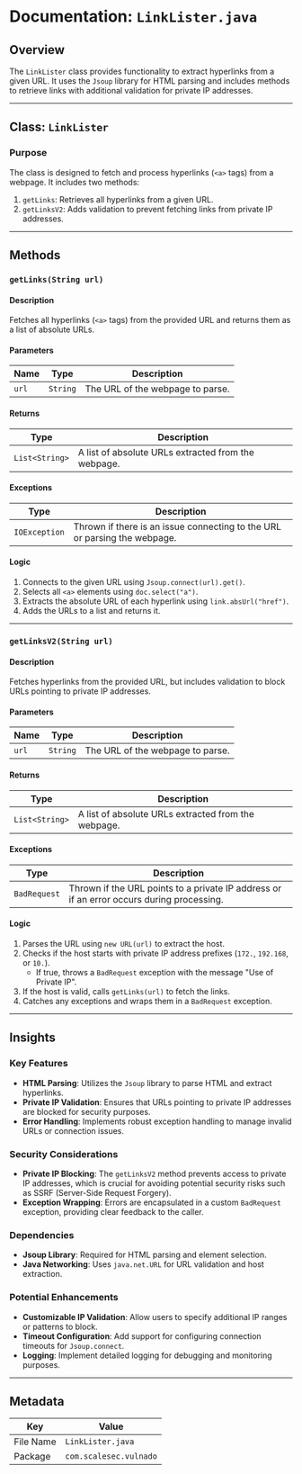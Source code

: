 # Documentation: `LinkLister.java`

## Overview
The `LinkLister` class provides functionality to extract hyperlinks from a given URL. It uses the `Jsoup` library for HTML parsing and includes methods to retrieve links with additional validation for private IP addresses.

---

## Class: `LinkLister`

### Purpose
The class is designed to fetch and process hyperlinks (`<a>` tags) from a webpage. It includes two methods:
1. `getLinks`: Retrieves all hyperlinks from a given URL.
2. `getLinksV2`: Adds validation to prevent fetching links from private IP addresses.

---

## Methods

### `getLinks(String url)`
#### Description
Fetches all hyperlinks (`<a>` tags) from the provided URL and returns them as a list of absolute URLs.

#### Parameters
| Name | Type   | Description                     |
|------|--------|---------------------------------|
| `url` | `String` | The URL of the webpage to parse. |

#### Returns
| Type          | Description                          |
|---------------|--------------------------------------|
| `List<String>` | A list of absolute URLs extracted from the webpage. |

#### Exceptions
| Type          | Description                          |
|---------------|--------------------------------------|
| `IOException` | Thrown if there is an issue connecting to the URL or parsing the webpage. |

#### Logic
1. Connects to the given URL using `Jsoup.connect(url).get()`.
2. Selects all `<a>` elements using `doc.select("a")`.
3. Extracts the absolute URL of each hyperlink using `link.absUrl("href")`.
4. Adds the URLs to a list and returns it.

---

### `getLinksV2(String url)`
#### Description
Fetches hyperlinks from the provided URL, but includes validation to block URLs pointing to private IP addresses.

#### Parameters
| Name | Type   | Description                     |
|------|--------|---------------------------------|
| `url` | `String` | The URL of the webpage to parse. |

#### Returns
| Type          | Description                          |
|---------------|--------------------------------------|
| `List<String>` | A list of absolute URLs extracted from the webpage. |

#### Exceptions
| Type          | Description                          |
|---------------|--------------------------------------|
| `BadRequest`  | Thrown if the URL points to a private IP address or if an error occurs during processing. |

#### Logic
1. Parses the URL using `new URL(url)` to extract the host.
2. Checks if the host starts with private IP address prefixes (`172.`, `192.168`, or `10.`).
   - If true, throws a `BadRequest` exception with the message "Use of Private IP".
3. If the host is valid, calls `getLinks(url)` to fetch the links.
4. Catches any exceptions and wraps them in a `BadRequest` exception.

---

## Insights

### Key Features
- **HTML Parsing**: Utilizes the `Jsoup` library to parse HTML and extract hyperlinks.
- **Private IP Validation**: Ensures that URLs pointing to private IP addresses are blocked for security purposes.
- **Error Handling**: Implements robust exception handling to manage invalid URLs or connection issues.

### Security Considerations
- **Private IP Blocking**: The `getLinksV2` method prevents access to private IP addresses, which is crucial for avoiding potential security risks such as SSRF (Server-Side Request Forgery).
- **Exception Wrapping**: Errors are encapsulated in a custom `BadRequest` exception, providing clear feedback to the caller.

### Dependencies
- **Jsoup Library**: Required for HTML parsing and element selection.
- **Java Networking**: Uses `java.net.URL` for URL validation and host extraction.

### Potential Enhancements
- **Customizable IP Validation**: Allow users to specify additional IP ranges or patterns to block.
- **Timeout Configuration**: Add support for configuring connection timeouts for `Jsoup.connect`.
- **Logging**: Implement detailed logging for debugging and monitoring purposes.

---

## Metadata
| Key         | Value              |
|-------------|--------------------|
| File Name   | `LinkLister.java`  |
| Package     | `com.scalesec.vulnado` |
